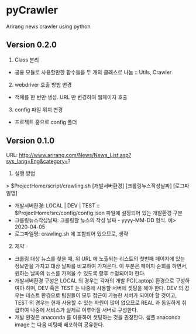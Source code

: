 # pyCrawler

Arirang news crawler using python
## Version 0.2.0
1. Class 분리
  - 공용 모듈로 사용할만한 함수들을 두 개의 클래스로 나눔 :: Utils, Crawler
  
2. webdriver 호출 방법 변경
  - 객체를 한 번만 생성. URL 만 변경하여 웹페이지 호출
  
3. config 파일 위치 변경
  - 프로젝트 홈으로 config 폴더 

## Version 0.1.0

URL: http://www.arirang.com/News/News_List.asp?sys_lang=Eng&category=?

1. 실행 방법

\> $ProjectHome/script/crawling.sh [개발서버환경] [크롤링뉴스작성날짜] [로그파일명]
  
  - 개발서버환경: LOCAL | DEV | TEST  :: $ProjectHome/src/config/config.json 파일에 설정되어 있는 개발환경 구분
  - 크롤링뉴스작성날짜: 크롤링할 뉴스의 작성 날짜 - yyyy-MM-DD 형식. 예> 2020-04-05
  - 로그파일명: crawling.sh 에 포함되어 있으므로, 생략
     
2. 제약
  - 크롤링 대상 뉴스를 찾을 때, 위 URL 에 노출되는 리스트의 첫번째 페이지에 있는 정보만을 가지고 대상 날짜를 비교하여 가져온다. 이 부분은 페이지 순회를 하면서, 원하는 날짜의 뉴스를 가져올 수 있도록 향후 수정되어야 한다.
  - 개발서버환경 구성은 LOCAL 의 경우는 각자의 개발 PC(Laptop) 환경으로 구성하여야 하며, DEV 혹은 TEST 는 나중에 사용할 서버에 셋팅을 해야 한다. DEV 의 경우는 테스트 환경으로 팀원들이 모두 접근이 가능한 서버가 되어야 할 것이고, TEST 의 경우는 현재 사용할 수 있는 자원이 많이 없으므로 REAL 과 동일하게 취급하여 나중에 서비스가 실제로 이루어질 서버로 구성한다.
  - 개발 환경은 anaconda 를 이용하여 셋팅하는 것을 권장한다. 샘플 anaconda image 는 다음 미팅때 배포하여 공유한다.
